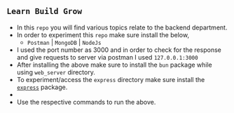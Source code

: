 ## `Learn Build Grow`
- In this `repo` you will find various topics relate to the backend department.
- In order to experiment this `repo` make sure install the below,
  - `Postman` | `MongoDB` | `NodeJs`
- I used the port number as 3000 and in order to check for the response and give requests to server via postman I used `127.0.0.1:3000`
- After installing the above make sure to install the `bun` package while using `web_server` directory.
- To experiment/access the `express` directory make sure install the [`express`](https://expressjs.com/) package.
- 
- Use the respective commands to run the above.
